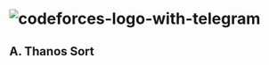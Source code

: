 # ![codeforces-logo-with-telegram](https://user-images.githubusercontent.com/61565955/134224214-c0ae8e80-d0c0-4357-b9b4-327b326d456e.png)

## A. Thanos Sort
